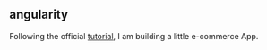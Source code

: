 ## angularity

Following the official [tutorial](https://angular.io/start), I am building a little e-commerce App.  
